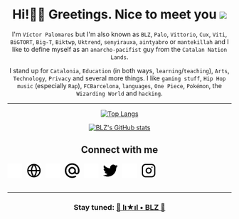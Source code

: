 <h1 align="center">Hi!👋🏼 Greetings. Nice to meet you <img src="https://emojis.slackmojis.com/emojis/images/1579216111/7550/pikachu_wave.gif?1579216111" width="33"/></h1>

<div align="center">
  
I'm `Víctor Palomares` but I'm also known as `BLZ`, `Palo`, `Vittorio`, `Cux`, `Viti`, `BiGTORT`, `Big-T`, `Biktwp`, `Uktrend`, `senyirauxa`, `aintyabro` or `mantekillah` and I like to define myself as an `anarcho-pacifist` guy from the `Catalan Nation Lands`.
  
I stand up for `Catalonia`, `Education` (in both ways, `learning`/`teaching`), `Arts`, `Technology`, `Privacy` and several more things. I like `gaming stuff`, `Hip Hop music` (especially `Rap`), `FCBarcelona`, `languages`, `One Piece`, `Pokémon`, the `Wizarding World` and `hacking`.

---

[![Top Langs](https://github-readme-stats.vercel.app/api/top-langs/?username=mantekillah&langs_count=10&layout=compact&title_color=ffffff&text_color=00ff00&bg_color=000000&hide_border=boolean&custom_title=BLZ+•+lı★ıl+•+Most+Used+Languages&disable_animations=boolean)](https://github.com/mantekillah)

[![BLZ's GitHub stats](https://github-readme-stats.vercel.app/api?username=mantekillah&hide=stars,prs,issues,contribs&show_icons=boolean&title_color=00ff00&text_color=ffffff&icon_color=00ff00&bg_color=000000&hide_border=boolean&cache_seconds=1800&include_all_commits=boolean&custom_title=GitHub+commits+by+BLZ+•+lı★ıl+•+BLZ's+GitHub+User+Rank&disable_animations=boolean)](https://github.com/mantekillah)

## Connect with me
  
[<img align="left" alt="BLZ website" width="33px" src="./img/globe-dark.png" style="padding-right:10px;" />](https://mantekillah.github.io/palo#gh-dark-mode-only)
[<img align="left" alt="BLZ website" width="33px" src="./img/globe-light.png" style="padding-right:10px;" />](https://mantekillah.github.io/palo#gh-light-mode-only)

[<img align="left" alt="BLZ mail" width="33px" src="./img/mail-dark.png" style="padding-right:10px;" />](mailto://mantekillah@pm.me#gh-dark-mode-only)
[<img align="left" alt="BLZ mail" width="33px" src="./img/mail-light.png" style="padding-right:10px;" />](mailto://mantekillah@pm.me#gh-light-mode-only)  

[<img align="left" alt="BLZ Twitter" width="33px" src="./img/twitter-dark.png" style="padding-right:10px;" />](https://twitter.com/aintyabro#gh-dark-mode-only)
[<img align="left" alt="BLZ Twitter" width="33px" src="./img/twitter-light.png" style="padding-right:10px;" />](https://twitter.com/aintyabro#gh-light-mode-only)

[<img align="left" alt="BLZ Instagram" width="33px" src="./img/instagram-dark.png" style="padding-right:10px;" />](https://instagram.com/blz.reborn#gh-dark-mode-only)
[<img align="left" alt="BLZ Instagram" width="33px" src="./img/instagram-light.png" style="padding-right:10px;" />](https://instagram.com/blz.reborn#gh-light-mode-only)
  
<br />
<br />
<br />

---

</div>
  
<h3 align="center">Stay tuned: <a href="https://mantekillah.github.io/palo" target="_blank">🚧 lı★ıl • BLZ 🚧</a></h3>
